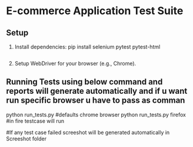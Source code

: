 # E-commerce Application Test Suite

## Setup
1. Install dependencies:
    pip install selenium pytest pytest-html
    ```

2. Setup WebDriver for your browser (e.g., Chrome).

## Running Tests using below command and reports will generate automatically and if u want run specific browser u have to pass as comman
python run_tests.py  #defaults chrome browser 
python run_tests.py firefox  #in fire testcase will run

#If any test case failed screeshot will be generated automatically in Screeshot folder 